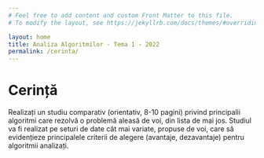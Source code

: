 ```yaml
---
# Feel free to add content and custom Front Matter to this file.
# To modify the layout, see https://jekyllrb.com/docs/themes/#overriding-theme-defaults

layout: home
title: Analiza Algoritmilor - Tema 1 - 2022
permalink: /cerinta/
---
```


# Cerință

Realizați un studiu comparativ (orientativ, 8-10 pagini) privind principalii algoritmi care rezolvă o problemă aleasă de voi, din lista de mai jos. Studiul va fi realizat pe seturi de date cât mai variate, propuse de voi, care să evidențieze principalele criterii de alegere (avantaje, dezavantaje) pentru algoritmii analizați. 
